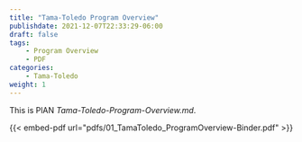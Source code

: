 ```yaml
---
title: "Tama-Toledo Program Overview"
publishdate: 2021-12-07T22:33:29-06:00
draft: false
tags:
    - Program Overview
    - PDF
categories:
    - Tama-Toledo
weight: 1
---
```

This is PlAN _Tama-Toledo-Program-Overview.md_.

{{< embed-pdf url="pdfs/01_TamaToledo_ProgramOverview-Binder.pdf" >}}
